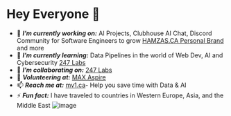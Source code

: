 # Hey Everyone 👋
 - 🔭 ***I’m currently working on:*** AI Projects, Clubhouse AI Chat, Discord Community for Software Engineers to grow [HAMZAS.CA Personal Brand](https://hamzas.ca) and more
 - 🌱 ***I’m currently learning:*** Data Pipelines in the world of Web Dev, AI and Cybersecurity [247 Labs](https://247labs.com)
 - 👯 ***I’m collaborating on:*** [247 Labs](https://247labs.com)
 - 👯 ***Volunteering at:*** [MAX Aspire](https://aspire.onemax.org/)
 - 📫 ***Reach me at:*** [mv1.ca](https://www.mv1.ca/)- Help you save time with Data & AI
 - ⚡ ***Fun fact:*** I have traveled to countries in Western Europe, Asia, and the Middle East
 ![image](https://github.com/user-attachments/assets/1e0d631c-ab92-4ea8-96ed-9e5fe8de2433)

